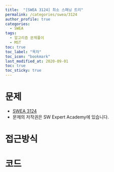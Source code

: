 ```yaml
---
title:  "[SWEA 3124] 최소 스패닝 트리"
permalink: /categories/swea/3124
author_profile: true
categories:
  - SWEA
tags:
  - 알고리즘 문제풀이
  - MST
toc: true
toc_label: "목차"
toc_icon: "bookmark"
last_modified_at: 2020-09-01
toc: true
toc_sticky: true
---
```

# 문제
* [SWEA 3124](https://swexpertacademy.com/main/code/problem/problemDetail.do?contestProbId=AV_mSnmKUckDFAWb)
* 문제의 저작권은 SW Expert Academy에 있습니다.  

# 접근방식 


# 코드
```java

```